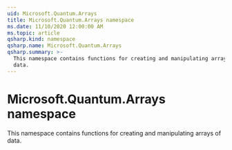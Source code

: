 ```yaml
---
uid: Microsoft.Quantum.Arrays
title: Microsoft.Quantum.Arrays namespace
ms.date: 11/10/2020 12:00:00 AM
ms.topic: article
qsharp.kind: namespace
qsharp.name: Microsoft.Quantum.Arrays
qsharp.summary: >-
  This namespace contains functions for creating and manipulating arrays of
  data.
---
```


# Microsoft.Quantum.Arrays namespace

This namespace contains functions for creating and manipulating arrays ofdata.

